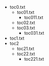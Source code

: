 -   toc0.txt
    -   toc01.txt
        -   toc011.txt
    -   toc02.txt
    -   toc03.txt
        -   toc031.txt
-   toc1.txt
-   toc2
    -   toc21.txt
    -   toc22.txt
        -   toc221.txt
